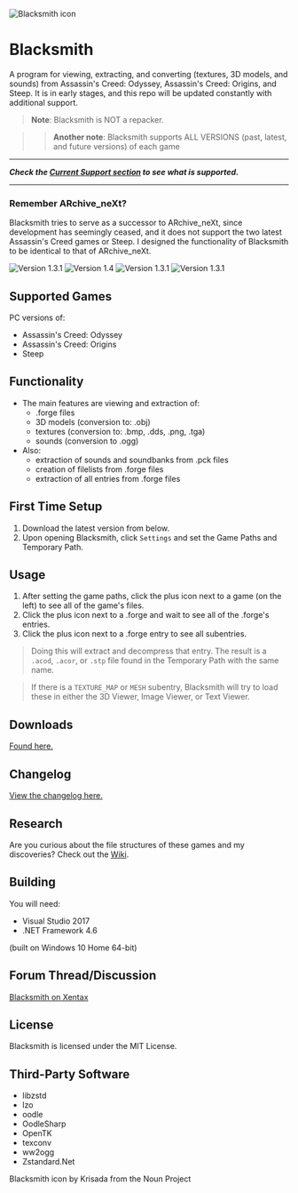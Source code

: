 ![Blacksmith icon](https://i.imgur.com/F3nfeLe.png)

# Blacksmith
A program for viewing, extracting, and converting (textures, 3D models, and sounds) from Assassin's Creed: Odyssey, Assassin's Creed: Origins, and Steep. It is in early stages, and this repo will be updated constantly with additional support.

> **Note**: Blacksmith is NOT a repacker.

>> **Another note**: Blacksmith supports ALL VERSIONS (past, latest, and future versions) of each game

----

***Check the [Current Support section](https://github.com/theawesomecoder61/Blacksmith/blob/master/CHANGELOG.md#current-support) to see what is supported.***

----

### Remember ARchive_neXt?
Blacksmith tries to serve as a successor to ARchive_neXt, since development has seemingly ceased, and it does not support the two latest Assassin's Creed games or Steep. I designed the functionality of Blacksmith to be identical to that of ARchive_neXt.

![Version 1.3.1](https://i.imgur.com/0qQpFHP.png)
![Version 1.4](https://i.imgur.com/t0XB38m.png)
![Version 1.3.1](https://i.imgur.com/wLcQ1qf.png)
![Version 1.3.1](https://i.imgur.com/nj28fQv.png)

## Supported Games
PC versions of:
- Assassin's Creed: Odyssey
- Assassin's Creed: Origins
- Steep

## Functionality
- The main features are viewing and extraction of:
  - .forge files
  - 3D models (conversion to: .obj)
  - textures (conversion to: .bmp, .dds, .png, .tga)
  - sounds (conversion to .ogg)
- Also:
  - extraction of sounds and soundbanks from .pck files
  - creation of filelists from .forge files
  - extraction of all entries from .forge files

## First Time Setup
1. Download the latest version from below.
2. Upon opening Blacksmith, click `Settings` and set the Game Paths and Temporary Path.

## Usage
1. After setting the game paths, click the plus icon next to a game (on the left) to see all of the game's files.
2. Click the plus icon next to a .forge and wait to see all of the .forge's entries.
3. Click the plus icon next to a .forge entry to see all subentries.
> Doing this will extract and decompress that entry. The result is a `.acod`, `.acor`, or `.stp` file found in the Temporary Path with the same name.

> If there is a `TEXTURE_MAP` or `MESH` subentry, Blacksmith will try to load these in either the 3D Viewer, Image Viewer, or Text Viewer.

## Downloads
[Found here.](https://github.com/theawesomecoder61/Blacksmith/releases)

## Changelog
[View the changelog here.](https://github.com/theawesomecoder61/Blacksmith/blob/master/Changelog.md)

## Research
Are you curious about the file structures of these games and my discoveries? Check out the [Wiki](https://github.com/theawesomecoder61/Blacksmith/wiki).

## Building
You will need:
- Visual Studio 2017
- .NET Framework 4.6

(built on Windows 10 Home 64-bit)

## Forum Thread/Discussion
[Blacksmith on Xentax](http://forum.xentax.com/viewtopic.php?f=10&t=19324&p=147450)

## License
Blacksmith is licensed under the MIT License.

## Third-Party Software
- libzstd
- lzo
- oodle
- OodleSharp
- OpenTK
- texconv
- ww2ogg
- Zstandard.Net

Blacksmith icon by Krisada from the Noun Project
